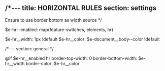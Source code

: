 /*---
title: HORIZONTAL RULES
section: settings
---
Ensure to use border bottom as width source
*/

$e-hr--enabled: map(feature-switches, elements, hr)

$e-hr__width: 1px !default
$e-hr__color: $e-document__body--color !default

/*---
section: general
*/

@if $e-hr__enabled
  hr
    border-top-width: 0
    border-bottom-width: $e-hr__width
    border-color: $e-hr__color
